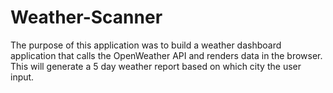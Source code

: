 # Weather-Scanner
The purpose of this application was to build a weather dashboard application that calls the OpenWeather API and renders data in the browser. This will generate a 5 day weather report based on which city the user input.
